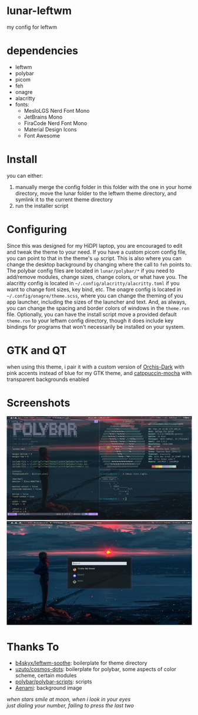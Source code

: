 # lunar-leftwm
my config for leftwm

# dependencies
* leftwm
* polybar
* picom
* feh
* onagre
* alacritty
* fonts:
    * MesloLGS Nerd Font Mono
    * JetBrains Mono
    * FiraCode Nerd Font Mono
    * Material Design Icons
    * Font Awesome




# Install
you can either:
1. manually merge the config folder in this folder with the one in your home directory, move the lunar folder to the leftwm theme directory, and symlink it to the current theme directory
2. run the installer script

# Configuring

Since this was designed for my HiDPI laptop, you are encouraged to edit and tweak the theme to your need. If you have a custom picom config file, you can point to that in the theme's ```up``` script. This is also where you can change the desktop background by changing where the call to ```feh``` points to. The polybar config files are located in ```lunar/polybar/*``` if you need to add/remove modules, change sizes, change colors, or what have you. The alacritty config is located in ```~/.config/alacritty/alacritty.toml``` if you want to change font sizes, key bind, etc. The onagre config is located in ```~/.config/onagre/theme.scss```, where you can change the theming of you app launcher, including the sizes of the launcher and text. And, as always, you can change the spacing and border colors of windows in the ```theme.ron``` file. Optionally, you can have the install script move a provided default ```theme.ron``` to your  leftwm config directory, though it does include key bindings for programs that won't necessarily be installed on your system.

# GTK and QT

when using this theme, i pair it with a custom version of [Orchis-Dark](https://github.com/vinceliuice/Orchis-theme) with pink accents instead of blue for my GTK theme, and [catppuccin-mocha](https://github.com/catppuccin/qt5ct) with transparent backgrounds enabled





# Screenshots

![full screenshot](https://github.com/Silicasandwhich/lunar-leftwm/blob/main/screenshots/solar.png?raw=true)
![onagre](https://github.com/Silicasandwhich/lunar-leftwm/blob/main/screenshots/onagre.png?raw=true)

# Thanks To
* [b4skyx/leftwm-soothe](https://github.com/b4skyx/leftwm-soothe): boilerplate for theme directory
* [uzuto/cosmos-dots](https://github.com/uzuto/cosmos-dots): boilerplate for polybar, some aspects of color scheme, certain modules
* [polybar/polybar-scripts](https://github.com/polybar/polybar-scripts): scripts
* [Aenami](https://displate.com/displate/4392170): background image

*when stars smile at moon, when i look in your eyes* \
*just dialing your number, failing to press the last two*

